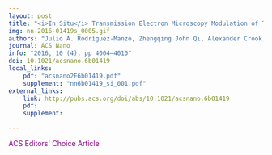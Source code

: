 ```yaml
---
layout: post
title: "<i>In Situ</i> Transmission Electron Microscopy Modulation of Transport in Graphene Nanoribbons"
img: nn-2016-01419s_0005.gif
authors: "Julio A. Rodríguez-Manzo, Zhengqing John Qi, Alexander Crook, Jae-Hyuk Ahn, A. T. Charlie Johnson, and Marija Drndić"
journal: ACS Nano
info: "2016, 10 (4), pp 4004–4010"
doi: 10.1021/acsnano.6b01419
local_links:
    pdf: "acsnano2E6b01419.pdf"
    supplement: "nn6b01419_si_001.pdf"
external_links:
    link: http://pubs.acs.org/doi/abs/10.1021/acsnano.6b01419
    pdf:
    supplement:

---
```


<p style="color:purple">ACS Editors' Choice Article</p>

<!--more-->
